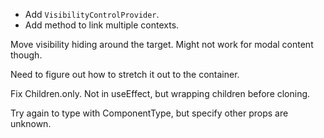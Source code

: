 - Add `VisibilityControlProvider`.
- Add method to link multiple contexts.


Move visibility hiding around the target. Might not work for modal content though.

Need to figure out how to stretch it out to the container.


Fix Children.only. Not in useEffect, but wrapping children before cloning.

Try again to type with ComponentType, but specify other props are unknown.
